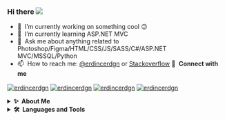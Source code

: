 ### Hi there <a href="https://twitter.com/erdincerdgn"><img src="https://media.giphy.com/media/hvRJCLFzcasrR4ia7z/giphy.gif" width="5%"></a>

- 🔭 &nbsp;I’m currently working on something cool :wink:
- 🌱 &nbsp;I’m currently learning ASP.NET MVC
- 💬 &nbsp;Ask me about anything related to Photoshop/Figma/HTML/CSS/JS/SASS/C#/ASP.NET MVC/MSSQL/Python
- 📫 &nbsp;How to reach me: [@erdincerdgn](https://twitter.com/erdincerdgn) or <a rel="me" href="https://stackoverflow.com/users/19852926/erdincerdogan">Stackoverflow</a>
🔗 &nbsp;**Connect with me**
<p align="left">
<a href="https://dev.to/erdincerdgn" target="blank"><img align="center" src="https://cdn.jsdelivr.net/npm/simple-icons@3.0.1/icons/dev-dot-to.svg" alt="erdincerdgn" height="30" width="40" /></a>
<a href="https://twitter.com/erdincerdgn" target="blank"><img align="center" src="https://raw.githubusercontent.com/rahuldkjain/github-profile-readme-generator/master/src/images/icons/Social/twitter.svg" alt="erdincerdgn" height="30" width="40" /></a>
<a href="https://stackoverflow.com/users/19852926/erdincerdogan" target="blank"><img align="center" src="https://raw.githubusercontent.com/rahuldkjain/github-profile-readme-generator/master/src/images/icons/Social/stack-overflow.svg" alt="erdincerdgn" height="30" width="40" /></a>
<a href="https://instagram.com/erdinc61erdogan" target="blank"><img align="center" src="https://raw.githubusercontent.com/rahuldkjain/github-profile-readme-generator/master/src/images/icons/Social/instagram.svg" alt="erdincerdgn" height="30" width="40" /></a>

<details>
  <summary><b>✨&nbsp;&nbsp;About&nbsp;Me</b></summary>
  <br/>
I am a Backend Developer with 2+ years of experience in developing websites.
</details> 

<details>
  <summary><b>🛠️&nbsp;&nbsp;Languages&nbsp;and&nbsp;Tools</b></summary>
  <br/>
  <p align="left"><a href="https://www.gnu.org/software/bash/" target="_blank"> <img src="https://www.vectorlogo.zone/logos/gnu_bash/gnu_bash-icon.svg" alt="bash" width="40" height="40"/> </a> <a href="https://getbootstrap.com" target="_blank"> <img src="https://raw.githubusercontent.com/devicons/devicon/master/icons/bootstrap/bootstrap-plain-wordmark.svg" alt="bootstrap" width="40" height="40"/> </a> <a href="https://www.w3schools.com/css/" target="_blank"> <img src="https://raw.githubusercontent.com/devicons/devicon/master/icons/css3/css3-original-wordmark.svg" alt="css3" width="40" height="40"/> </a> <a href="https://git-scm.com/" target="_blank"> <img src="https://www.vectorlogo.zone/logos/git-scm/git-scm-icon.svg" alt="git" width="40" height="40"/> </a> <a href="https://www.w3.org/html/" target="_blank"> <img src="https://raw.githubusercontent.com/devicons/devicon/master/icons/html5/html5-original-wordmark.svg" alt="html5" width="40" height="40"/> </a> <a href="https://developer.mozilla.org/en-US/docs/Web/JavaScript" target="_blank"> <img src="https://raw.githubusercontent.com/devicons/devicon/master/icons/javascript/javascript-original.svg" alt="javascript" width="40" height="40"/> </a> <a href="https://www.python.org" target="_blank"> <img src="https://raw.githubusercontent.com/devicons/devicon/master/icons/python/python-original.svg" alt="python" width="40" height="40"/> </a> <a href="https://sass-lang.com" target="_blank"> <img src="https://raw.githubusercontent.com/devicons/devicon/master/icons/sass/sass-original.svg" alt="sass" width="40" height="40"/> </a></p>

</details>
